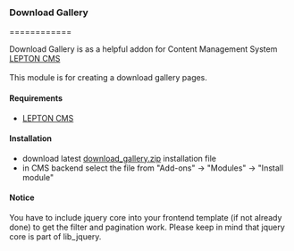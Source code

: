 ### Download Gallery
============

Download Gallery is as a helpful addon for Content Management System [LEPTON CMS][1]<br /><br />
This module is for creating a download gallery pages.

#### Requirements

* [LEPTON CMS][1]

#### Installation

* download latest [download_gallery.zip][2] installation file
* in CMS backend select the file from "Add-ons" -> "Modules" -> "Install module"


#### Notice

You have to include jquery core into your frontend template (if not already done) to get the filter and pagination work.
Please keep in mind that jquery core is part of lib_jquery.

[1]: http://lepton-cms.org "LEPTON CMS"
[2]: http://www.lepton-cms.com/lepador/modules/download-gallery-2series.php
